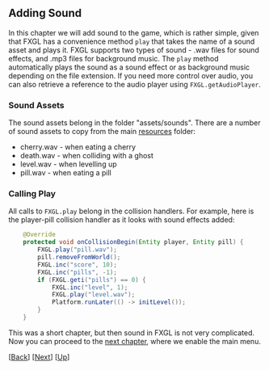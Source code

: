 ## Adding Sound

In this chapter we will add sound to the game, which is rather simple, given that FXGL
has a convenience method `play` that takes the name of a sound asset and plays it. FXGL
supports two types of sound - .wav files for sound effects, and .mp3 files for background
music. The `play` method automatically plays the sound as a sound effect or as background 
music depending on the file extension. If you need more control over audio, you can also
retrieve a reference to the audio player using `FXGL.getAudioPlayer`.


### Sound Assets

The sound assets belong in the folder "assets/sounds". There are a number of sound assets
to copy from the main [resources](../resources) folder:

* cherry.wav - when eating a cherry
* death.wav - when colliding with a ghost
* level.wav - when levelling up
* pill.wav - when eating a pill


### Calling Play

All calls to `FXGL.play` belong in the collision handlers. For example, here is the 
player-pill collision handler as it looks with sound effects added:

```java
    @Override
    protected void onCollisionBegin(Entity player, Entity pill) {
        FXGL.play("pill.wav");
        pill.removeFromWorld();
        FXGL.inc("score", 10);
        FXGL.inc("pills", -1);
        if (FXGL.geti("pills") == 0) {
            FXGL.inc("level", 1);
            FXGL.play("level.wav");
            Platform.runLater(() -> initLevel());
        }
    }
```

This was a short chapter, but then sound in FXGL is not very complicated. Now you can
proceed to the [next chapter](../09-chapter-9/README.md), where we enable the main menu.

[[Back](../07-chapter-7/README.md)]
[[Next](../09-chapter-9/README.md)]
[[Up](../README.md)]
